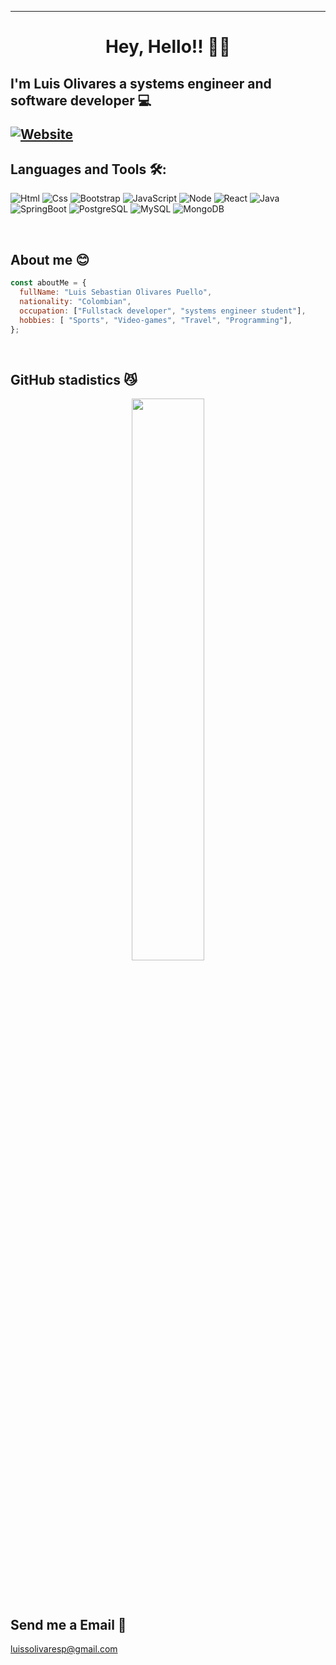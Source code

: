 ---

<h1 align="center">Hey, Hello!! 👋🏼</h1>

<h2> I'm Luis Olivares a systems engineer and software developer 💻️


[![Website ](https://img.shields.io/badge/iluisolivares.netlify.app-MyWebsite-red)](https://iluisolivares.netlify.app/)
## Languages and Tools 🛠️:

![Html](https://img.shields.io/badge/HTML5-E34F26?style=for-the-badge&logo=html5&logoColor=white)
![Css](https://img.shields.io/badge/CSS3-1572B6?style=for-the-badge&logo=css3&logoColor=white)
![Bootstrap](https://img.shields.io/badge/Bootstrap-563D7C?style=for-the-badge&logo=bootstrap&logoColor=white)
![JavaScript](https://img.shields.io/badge/JavaScript-f7df1e?style=for-the-badge&logo=javascript&logoColor=white)
![Node](https://img.shields.io/badge/Node.js-43853D?style=for-the-badge&logo=node.js&logoColor=white)
![React](https://img.shields.io/badge/React-20232A?style=for-the-badge&logo=react&logoColor=61DAFB)
![Java](https://img.shields.io/badge/Java-ED8B00?style=for-the-badge&logo=openjdk&logoColor=white)
![SpringBoot](https://img.shields.io/badge/SpringBoot-6DB33F?style=flat-square&logo=Spring&logoColor=white)
![PostgreSQL](https://img.shields.io/badge/PostgreSQL-316192?style=for-the-badge&logo=postgresql&logoColor=white)
![MySQL](https://img.shields.io/badge/MySQL-00000F?style=for-the-badge&logo=mysql&logoColor=white)
![MongoDB](https://img.shields.io/badge/MongoDB-4EA94B?style=for-the-badge&logo=mongodb&logoColor=white)

<br />

## About me 😊

```javascript
const aboutMe = {
  fullName: "Luis Sebastian Olivares Puello",
  nationality: "Colombian",
  occupation: ["Fullstack developer", "systems engineer student"],
  hobbies: [ "Sports", "Video-games", "Travel", "Programming"],
};
```

</br>

## GitHub stadistics 😼

<p align="center">
    <img width="48%" src="https://github-readme-stats.vercel.app/api?username=iluisolivares&show_icons=true&theme=dracula" />
</p>

<br>
</br>

## Send me a Email 📨

luissolivaresp@gmail.com
